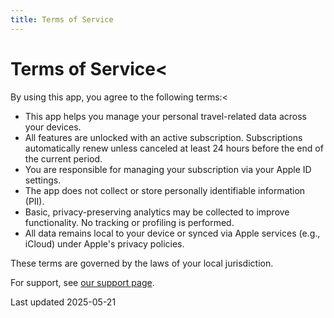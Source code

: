 ```yaml
---
title: Terms of Service
---
```

# Terms of Service<

By using this app, you agree to the following terms:<

- This app helps you manage your personal travel-related data across your devices.
- All features are unlocked with an active subscription. Subscriptions automatically renew unless canceled at least 24 hours before the end of the current period.
- You are responsible for managing your subscription via your Apple ID settings.
- The app does not collect or store personally identifiable information (PII).
- Basic, privacy-preserving analytics may be collected to improve functionality. No tracking or profiling is performed.
- All data remains local to your device or synced via Apple services (e.g., iCloud) under Apple's privacy policies.

These terms are governed by the laws of your local jurisdiction.

For support, see [our support page](/support).

<footer>Last updated 2025-05-21</footer>

